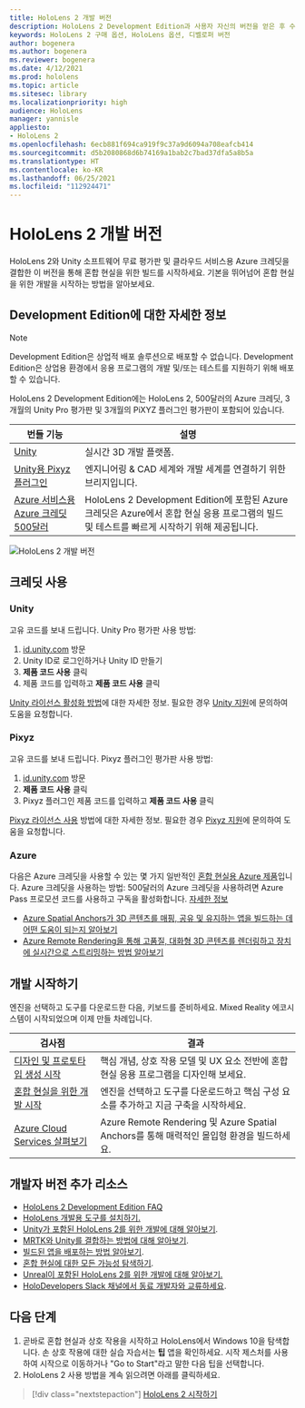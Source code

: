 ```yaml
---
title: HoloLens 2 개발 버전
description: HoloLens 2 Development Edition과 사용자 자신의 버전을 얻은 후 수행할 작업을 알아봅니다.
keywords: HoloLens 2 구매 옵션, HoloLens 옵션, 디벨로퍼 버전
author: bogenera
ms.author: bogenera
ms.reviewer: bogenera
ms.date: 4/12/2021
ms.prod: hololens
ms.topic: article
ms.sitesec: library
ms.localizationpriority: high
audience: HoloLens
manager: yannisle
appliesto:
- HoloLens 2
ms.openlocfilehash: 6ecb881f694ca919f9c37a9d6094a708eafcb414
ms.sourcegitcommit: d5b2080868d6b74169a1bab2c7bad37dfa5a8b5a
ms.translationtype: HT
ms.contentlocale: ko-KR
ms.lasthandoff: 06/25/2021
ms.locfileid: "112924471"
---
```

# <a name="hololens-2-development-edition"></a>HoloLens 2 개발 버전

HoloLens 2와 Unity 소프트웨어 무료 평가판 및 클라우드 서비스용 Azure 크레딧을 결합한 이 버전을 통해 혼합 현실을 위한 빌드를 시작하세요. 기본을 뛰어넘어 혼합 현실을 위한 개발을 시작하는 방법을 알아보세요.

## <a name="learn-about-the-development-edition"></a>Development Edition에 대한 자세한 정보

> [!NOTE]
> Development Edition은 상업적 배포 솔루션으로 배포할 수 없습니다. Development Edition은 상업용 환경에서 응용 프로그램의 개발 및/또는 테스트를 지원하기 위해 배포할 수 있습니다.  

HoloLens 2 Development Edition에는 HoloLens 2, 500달러의 Azure 크레딧, 3개월의 Unity Pro 평가판 및 3개월의 PiXYZ 플러그인 평가판이 포함되어 있습니다.

| 번들 기능 | 설명 |
|---|---|
|  [Unity](https://unity.com/) | 실시간 3D 개발 플랫폼.   |
|  [Unity용 Pixyz 플러그인](https://www.pixyz-software.com/plugin/) | 엔지니어링 &amp; CAD 세계와 개발 세계를 연결하기 위한 브리지입니다.   |
| [Azure 서비스용 Azure 크레딧 500달러](https://azure.microsoft.com/resources/) | HoloLens 2 Development Edition에 포함된 Azure 크레딧은 Azure에서 혼합 현실 응용 프로그램의 빌드 및 테스트를 빠르게 시작하기 위해 제공됩니다. |

![HoloLens 2 개발 버전](./images/hololens-2-dev-ed.png)

## <a name="redeem-your-credits"></a>크레딧 사용

### <a name="unity"></a>Unity
고유 코드를 보내 드립니다. Unity Pro 평가판 사용 방법:
1. [id.unity.com](http://id.unity.com/) 방문
1. Unity ID로 로그인하거나 Unity ID 만들기
1. **제품 코드 사용** 클릭
1. 제품 코드를 입력하고 **제품 코드 사용** 클릭

[Unity 라이선스 활성화 방법](https://support.unity3d.com/hc/articles/211438683-How-do-I-activate-my-license-)에 대한 자세한 정보. 필요한 경우 [Unity 지원](https://support.unity3d.com/hc)에 문의하여 도움을 요청합니다.  

### <a name="pixyz"></a>Pixyz
고유 코드를 보내 드립니다. Pixyz 플러그인 평가판 사용 방법:
1. [id.unity.com](http://id.unity.com/) 방문
1. **제품 코드 사용** 클릭
1. Pixyz 플러그인 제품 코드를 입력하고 **제품 코드 사용** 클릭

[Pixyz 라이선스 사용](https://www.pixyz-software.com/documentations/html/2020.1/review/TrialLicense.html) 방법에 대한 자세한 정보. 필요한 경우 [Pixyz 지원](https://www.pixyz-software.com/support/)에 문의하여 도움을 요청합니다.

### <a name="azure"></a>Azure
다음은 Azure 크레딧을 사용할 수 있는 몇 가지 일반적인 [혼합 현실용 Azure 제품](https://azure.microsoft.com/topic/mixed-reality/)입니다.
Azure 크레딧을 사용하는 방법: 500달러의 Azure 크레딧을 사용하려면 Azure Pass 프로모션 코드를 사용하고 구독을 활성화합니다. [자세한 정보](hololens2-development-edition-faq.md#how-can-i-redeem-my-500-azure-credit)

- [Azure Spatial Anchors가 3D 콘텐츠를 매핑, 공유 및 유지하는 앱을 빌드하는 데 어떤 도움이 되는지 알아보기](https://azure.microsoft.com/services/spatial-anchors/)
- [Azure Remote Rendering을 통해 고품질, 대화형 3D 콘텐츠를 렌더링하고 장치에 실시간으로 스트리밍하는 방법 알아보기](https://azure.microsoft.com/services/remote-rendering/)

## <a name="get-started-developing"></a>개발 시작하기

엔진을 선택하고 도구를 다운로드한 다음, 키보드를 준비하세요. Mixed Reality 에코시스템이 시작되었으며 이제 만들 차례입니다.

|     검사점                              |     결과                                                                                                                    |
|---------------------------------------------|---------------------------------------------------------------------------------------------------------------------------------|
|     [디자인 및 프로토타입 생성 시작](https://docs.microsoft.com/windows/mixed-reality/design/design)         |     핵심 개념, 상호 작용 모델 및 UX 요소 전반에 혼합 현실 응용 프로그램을 디자인해 보세요.     |
|     [혼합 현실을 위한 개발 시작](https://docs.microsoft.com/windows/mixed-reality/develop/development?tabs=unity)    |     엔진을 선택하고 도구를 다운로드하고 핵심 구성 요소를 추가하고 지금 구축을 시작하세요.                                  |
|     [Azure Cloud Services 살펴보기](https://docs.microsoft.com/windows/mixed-reality/develop/mixed-reality-cloud-services)            |     Azure Remote Rendering 및 Azure Spatial Anchors를 통해 매력적인 몰입형 환경을 빌드하세요.                                 |

## <a name="developer-edition-additional-resources"></a>개발자 버전 추가 리소스

- [HoloLens 2 Development Edition FAQ](hololens2-development-edition-faq.md)
- [HoloLens 개발용 도구를 설치하기.](https://docs.microsoft.com/windows/mixed-reality/develop/install-the-tools?tabs=unity)
- [Unity가 포함된 HoloLens 2를 위한 개발에 대해 알아보기](https://docs.microsoft.com/windows/mixed-reality/develop/unity/unity-development-overview?tabs=mrtk%2Carr%2Chl2).
- [MRTK와 Unity를 결합하는 방법에 대해 알아보기](https://docs.microsoft.com/windows/mixed-reality/develop/unity/mrtk-getting-started).
- [빌드된 앱을 배포하는 방법 알아보기](app-deploy-overview.md).
- [혼합 현실에 대한 모든 가능성 탐색하기](https://docs.microsoft.com/windows/mixed-reality/).
- [Unreal이 포함된 HoloLens 2를 위한 개발에 대해 알아보기.](https://docs.microsoft.com/windows/mixed-reality/develop/unreal/unreal-development-overview?tabs=mrtk%2Casa)
- [HoloDevelopers Slack 채널에서 동료 개발자와 교류하세요](https://holodevelopersslack.azurewebsites.net/).

## <a name="next-steps"></a>다음 단계

1. 곧바로 혼합 현실과 상호 작용을 시작하고 HoloLens에서 Windows 10을 탐색합니다. 손 상호 작용에 대한 실습 자습서는 **팁** 앱을 확인하세요. 시작 제스처를 사용하여 시작으로 이동하거나 "Go to Start"라고 말한 다음 팁을 선택합니다.
1. HoloLens 2 사용 방법을 계속 읽으려면 아래를 클릭하세요.

> [!div class="nextstepaction"]
> [HoloLens 2 시작하기](hololens2-basic-usage.md)
